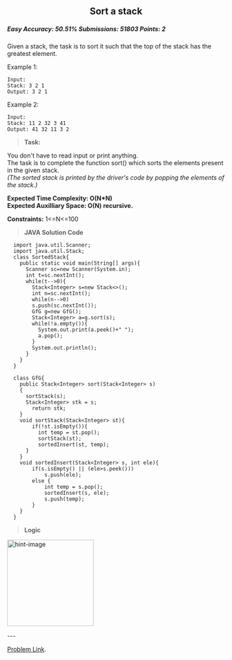 <h2 align="center">Sort a stack</h2>

##### _Easy Accuracy: 50.51% Submissions: 51803 Points: 2_

Given a stack, the task is to sort it such that the top of the stack has the greatest element.

Example 1:
```
Input:
Stack: 3 2 1
Output: 3 2 1
```    
Example 2:
```
Input:
Stack: 11 2 32 3 41
Output: 41 32 11 3 2
```   

> **Task:**

You don't have to read input or print anything.<br>
The task is to complete the function sort() which sorts the elements present in the given stack.<br>
_(The sorted stack is printed by the driver's code by popping the elements of the stack.)_


**Expected Time Complexity: O(N*N) <br>
Expected Auxilliary Space: O(N) recursive.**

**Constraints:**
  1<=N<=100


> **JAVA Solution Code**  
```
  import java.util.Scanner;
  import java.util.Stack;
  class SortedStack{
    public static void main(String[] args){
      Scanner sc=new Scanner(System.in);
      int t=sc.nextInt();
      while(t-->0){
        Stack<Integer> s=new Stack<>();
        int n=sc.nextInt();
        while(n-->0)
        s.push(sc.nextInt());
        GfG g=new GfG();
        Stack<Integer> a=g.sort(s);
        while(!a.empty()){
          System.out.print(a.peek()+" ");
          a.pop();
        }
        System.out.println();
      }
    }
  }

  class GfG{
    public Stack<Integer> sort(Stack<Integer> s)
    {
      sortStack(s);
      Stack<Integer> stk = s;
        return stk;
    }
    void sortStack(Stack<Integer> st){
        if(!st.isEmpty()){
          int temp = st.pop();
          sortStack(st);
          sortedInsert(st, temp);
      }
    }
    void sortedInsert(Stack<Integer> s, int ele){
        if(s.isEmpty() || (ele>s.peek()))
            s.push(ele);
        else {
            int temp = s.pop();
            sortedInsert(s, ele);
            s.push(temp);
        }
    }
  }
```

> **Logic**
<p>
 <img width="200" scr = "https://user-images.githubusercontent.com/72013227/134968679-552daa40-5520-43be-b7f9-481c6b0181a6.png" alt="hint-image">
</p>
---

[Problem Link](https://practice.geeksforgeeks.org/problems/sort-a-stack/1#).
